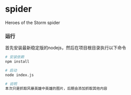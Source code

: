 # spider
Heroes of the Storm spider

### 运行
首先安装最新稳定版的nodejs，然后在项目根目录执行以下命令
``` bash
# 安装依赖
npm install

# 启动
node index.js

# 说明
本次只是抓取风暴英雄中英雄的图片，后期会添加抓取其他内容